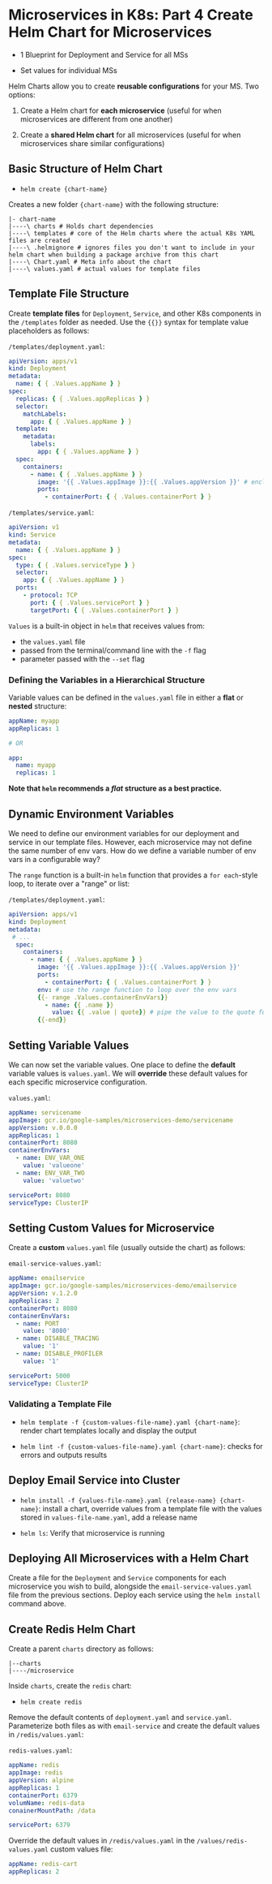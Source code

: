 # Microservices in K8s: Part 4 Create Helm Chart for Microservices

- 1 Blueprint for Deployment and Service for all MSs

- Set values for individual MSs

Helm Charts allow you to create **reusable configurations** for your MS. Two
options:

1. Create a Helm chart for **each microservice** (useful for when microservices
   are different from one another)

2. Create a **shared Helm chart** for all microservices (useful for when
   microservices share similar configurations)

## Basic Structure of Helm Chart

- `helm create {chart-name}`

Creates a new folder `{chart-name}` with the following structure:

```
|- chart-name
|----\ charts # Holds chart dependencies
|----\ templates # core of the Helm charts where the actual K8s YAML files are created
|----\ .helmignore # ignores files you don't want to include in your helm chart when building a package archive from this chart
|----\ Chart.yaml # Meta info about the chart
|----\ values.yaml # actual values for template files
```

## Template File Structure

Create **template files** for `Deployment`, `Service`, and other K8s components
in the `/templates` folder as needed. Use the `{{}}` syntax for template value
placeholders as follows:

`/templates/deployment.yaml`:

```yaml
apiVersion: apps/v1
kind: Deployment
metadata:
  name: { { .Values.appName } }
spec:
  replicas: { { .Values.appReplicas } }
  selector:
    matchLabels:
      app: { { .Values.appName } }
  template:
    metadata:
      labels:
        app: { { .Values.appName } }
  spec:
    containers:
      - name: { { .Values.appName } }
        image: '{{ .Values.appImage }}:{{ .Values.appVersion }}' # enclose in double-quotes to concatenate template values
        ports:
          - containerPort: { { .Values.containerPort } }
```

`/templates/service.yaml`:

```yaml
apiVersion: v1
kind: Service
metadata:
  name: { { .Values.appName } }
spec:
  type: { { .Values.serviceType } }
  selector:
    app: { { .Values.appName } }
  ports:
    - protocol: TCP
      port: { { .Values.servicePort } }
      targetPort: { { .Values.containerPort } }
```

`Values` is a built-in object in `helm` that receives values from:

- the `values.yaml` file
- passed from the terminal/command line with the `-f` flag
- parameter passed with the `--set` flag

### Defining the Variables in a Hierarchical Structure

Variable values can be defined in the `values.yaml` file in either a **flat** or
**nested** structure:

```yaml
appName: myapp
appReplicas: 1

# OR

app:
  name: myapp
  replicas: 1
```

**Note that `helm` recommends a _flat_ structure as a best practice.**

## Dynamic Environment Variables

We need to define our environment variables for our deployment and service in
our template files. However, each microservice may not define the same number of
env vars. How do we define a variable number of env vars in a configurable way?

The `range` function is a built-in `helm` function that provides a
`for each`-style loop, to iterate over a "range" or list:

`/templates/deployment.yaml`:

```yaml
apiVersion: apps/v1
kind: Deployment
metadata:
 # ...
  spec:
    containers:
      - name: { { .Values.appName } }
        image: '{{ .Values.appImage }}:{{ .Values.appVersion }}'
        ports:
          - containerPort: { { .Values.containerPort } }
        env: # use the range function to loop over the env vars
        {{- range .Values.containerEnvVars}}
          - name: {{ .name }}
            value: {{ .value | quote}} # pipe the value to the quote function to enclose it in double quotes
        {{-end}}
```

## Setting Variable Values

We can now set the variable values. One place to define the **default** variable
values is `values.yaml`. We will **override** these default values for each
specific microservice configuration.

`values.yaml`:

```yaml
appName: servicename
appImage: gcr.io/google-samples/microservices-demo/servicename
appVersion: v.0.0.0
appReplicas: 1
containerPort: 8080
containerEnvVars:
  - name: ENV_VAR_ONE
    value: 'valueone'
  - name: ENV_VAR_TWO
    value: 'valuetwo'

servicePort: 8080
serviceType: ClusterIP
```

## Setting Custom Values for Microservice

Create a **custom** `values.yaml` file (usually outside the chart) as follows:

`email-service-values.yaml`:

```yaml
appName: emailservice
appImage: gcr.io/google-samples/microservices-demo/emailservice
appVersion: v.1.2.0
appReplicas: 2
containerPort: 8080
containerEnvVars:
  - name: PORT
    value: '8080'
  - name: DISABLE_TRACING
    value: '1'
  - name: DISABLE_PROFILER
    value: '1'

servicePort: 5000
serviceType: ClusterIP
```

### Validating a Template File

- `helm template -f {custom-values-file-name}.yaml {chart-name}`: render chart
  templates locally and display the output

- `helm lint -f {custom-values-file-name}.yaml {chart-name}`: checks for errors
  and outputs results

## Deploy Email Service into Cluster

- `helm install -f {values-file-name}.yaml {release-name} {chart-name}`: install
  a chart, override values from a template file with the values stored in
  `values-file-name.yaml`, add a release name

- `helm ls`: Verify that microservice is running

## Deploying All Microservices with a Helm Chart

Create a file for the `Deployment` and `Service` components for each
microservice you wish to build, alongside the `email-service-values.yaml` file
from the previous sections. Deploy each service using the `helm install` command
above.

## Create Redis Helm Chart

Create a parent `charts` directory as follows:

```
|--charts
|----/microservice

```

Inside `charts`, create the `redis` chart:

- `helm create redis`

Remove the default contents of `deployment.yaml` and `service.yaml`.
Parameterize both files as with `email-service` and create the default values in
`/redis/values.yaml`:

`redis-values.yaml`:

```yaml
appName: redis
appImage: redis
appVersion: alpine
appReplicas: 1
containerPort: 6379
volumName: redis-data
conainerMountPath: /data

servicePort: 6379
```

Override the default values in `/redis/values.yaml` in the
`/values/redis-values.yaml` custom values file:

```yaml
appName: redis-cart
appReplicas: 2
```
